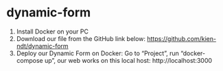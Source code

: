 # dynamic-form
1. Install Docker on your PC
2. Download our file from the GitHub link below:  https://github.com/kien-ndt/dynamic-form
3. Deploy our Dynamic Form on Docker: Go to “Project”, run “docker-compose up”, our web works on this local host: http://localhost:3000